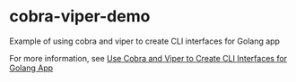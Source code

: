# cobra-viper-demo
Example of using cobra and viper to create CLI interfaces for Golang app

For more information, see [Use Cobra and Viper to Create CLI Interfaces for Golang App](https://github.com/northbright/Notes/blob/master/Golang/command/use-cobra-and-viper-to-create-cli-interfaces-for-golang-app.md)
